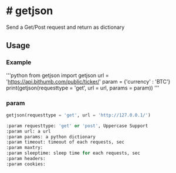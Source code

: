 # # getjson

Send a Get/Post request and return as dictionary


## Usage

### Example
'''python
from getjson import getjson
url = 'https://api.bithumb.com/public/ticker/'
param = {'currency' : 'BTC'}
print(getjson(requesttype = 'get', url = url, params = param))
'''

### param

```python
getjson(requesttype = 'get', url = 'http://127.0.0.1/')

:param requesttype: 'get' or 'post', Uppercase Support
:param url: a url
:param params: a python dictionary
:param timeout: timeout of each requests, sec
:param maxtry: 
:param sleeptime: sleep time for each requests, sec
:param headers: 
:param cookies: 
```
